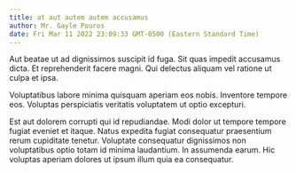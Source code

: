 ```yaml
---
title: at aut autem autem accusamus
author: Mr. Gayle Pouros
date: Fri Mar 11 2022 23:09:33 GMT-0500 (Eastern Standard Time)
---
```

Aut beatae ut ad dignissimos suscipit id fuga. Sit quas impedit accusamus dicta. Et reprehenderit facere magni. Qui delectus aliquam vel ratione ut culpa et ipsa.

 Voluptatibus labore minima quisquam aperiam eos nobis. Inventore tempore eos. Voluptas perspiciatis veritatis voluptatem ut optio excepturi.

 Est aut dolorem corrupti qui id repudiandae. Modi dolor ut tempore tempore fugiat eveniet et itaque. Natus expedita fugiat consequatur praesentium rerum cupiditate tenetur. Voluptate consequatur dignissimos non voluptatibus optio totam id minima laudantium. In assumenda earum. Hic voluptas aperiam dolores ut ipsum illum quia ea consequatur.